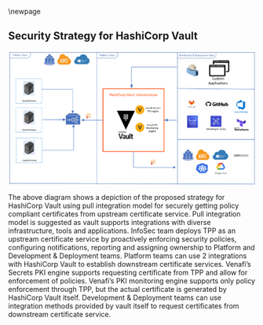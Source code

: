 \newpage 

## Security Strategy for HashiCorp Vault

![Strategy for HashiCorp Valut using a pull integration model](images/vault.png)

The above diagram shows a depiction of the proposed strategy for HashiCorp Vault using pull integration model for securely getting policy compliant certificates from upstream certificate service. Pull integration model is suggested as vault supports integrations with diverse infrastructure, tools and applications. InfoSec team deploys TPP as an upstream certificate service by proactively enforcing security policies, configuring notifications, reporting and assigning ownership to Platform and Development & Deployment teams. Platform teams can use 2 integrations with HashiCorp Vault to establish downstream certificate services. Venafi’s Secrets PKI engine supports requesting certificate from TPP and allow for enforcement of policies. Venafi’s PKI monitoring engine supports only policy enforcement through TPP, but the actual certificate is generated by HashiCorp Vault itself. Development & Deployment teams can use integration methods provided by vault itself to request certificates from downstream certificate service.